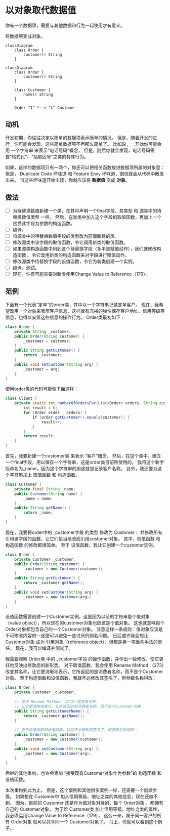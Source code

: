 # 以对象取代数据值

你有⼀个数据项，需要与其他数据和⾏为⼀起使⽤才有意义。


将数据项变成对象。
```mermaid
classDiagram
    class Order {
        customer() String
    }
```

```mermaid
classDiagram
    class Order {
        customer() String
    }

    class Customer {
        name() String
    }

    Order "1" *--> "1" Customer
```


## 动机
开发初期，你往往决定以简单的数据项表⽰简单的情况。
但是，随着开发的进⾏，你可能会发现，这些简单数据项不再那么简单了。
⽐如说，⼀开始你可能会⽤ ⼀个字符串 来表⽰“电话号码”概念，
但是，随后你就会发现，电话号码需要“格式化”、“抽取区号”之类的特殊⾏为。

如果，这样的数据项只有⼀两个，你还可以把相关函数放进数据项所属的对象⾥：
但是， Duplicate Code 坏味道 和 Feature Envy 坏味道，很快就会从代码中散发出来。
当这些坏味道开始出现，你就应该将 **数据值** 变成 **对象**。

## 做法
-[ ] 为待替换数值新建⼀个类，在其中声明⼀个final字段，其类型 和 源类中的待替换数值类型 ⼀样。
     然后，在新类中加⼊这个字段的取值函数，再加上⼀个接受此字段为参数的构造函数。
-[ ] 编译。
-[ ] 将源类中的待替换数值字段的类型改为前⾯新建的类。
-[ ] 修改源类中该字段的取值函数，令它调⽤新类的取值函数。
-[ ] 如果源类构造函数中⽤到这个待替换字段（多半是赋值动作），我们就修改构造函数，
     令它改⽤新类的构造函数来对字段进⾏赋值动作。
-[ ] 修改源类中待替换字段的设值函数，令它为新类创建⼀个实例。
-[ ] 编译，测试。
-[ ] 现在，你有可能需要对新类使⽤Change Value to Reference（179）。

## 范例
下⾯有⼀个代表“定单”的order类，其中以⼀个字符串记录定单客户。
现在，我希望改⽤⼀个对象来表示客户信息，这样就有充裕的弹性保存客户地址、信⽤等级等信息，也得以安置这些信息的操作⾏为。
Order类最初如下：

```java
class Order {
    private String _customer;
    public Order(String customer) {
        _customer = customer;
    }
    public String getCustomer() {
        return _customer;
    }
    public void setCustomer(String arg) {
        _customer = arg;
    }
}
```
使⽤order类的代码可能像下⾯这样：
```java
class Client {
    private static int numberOfOrdersFor(List<Order> orders, String customer) {
        int result = 0;
        for (Order order : orders) {
            if (order.getCustomer().equals(customer)) {
                result++;
            }
        }
        return result;
    }
}
```

⾸先，我要新建⼀个customer类 来表示 “客户”概念。
然后，在这个类中，建⽴⼀个final字段，⽤以保存⼀个字符串，这是order类⽬前所使⽤的。
我将这个新字段命名为_name，因为这个字符申的⽤途就是记录客户名称。
此外，我还要为这个字符串加上 取值函数 和 构造函数。

```java
class Customer {
    private final String _name;
    public Customer(String name) {
        _name = name;
    }
    public String getName() {
        return _name;
    }
}
```

现在，我要将order中的 _customer字段 的类型 修改为 Customer：
并修改所有引⽤该字段的函数，让它们恰当地改⽽引⽤customer对象。
其中，取值函数 和 构造函数 的修改都很简单。
⾄于 设值函数，我让它创建⼀个customer实例。

```java
class Order {
    private Customer _customer;
    public Order(String customer) {
        _customer = new Customer(customer);
    }
    public String getCustomer() {
        return _customer.getName();
    }
    public void setCustomer(String arg) {
        _customer = new Customer(arg);
    }
}
```

设值函数需要创建⼀个Customer实例，这是因为以前的字符串是个值对象（value object），所以现在的customer对象也应该是个值对象。
这也就意味每个Order对象都包含⾃⼰的⼀个Customer对象。
注意这样⼀条规则：值对象应该是不可修改内容的—这便可以避免⼀些讨厌的别名问题。
⽇后或许我会想让 Customer对象 成为 引⽤对象（reference object），但那是另⼀项重构⼿法的责任。
现在，我可以编译并测试了。 

我需要观察 Order类 中的 _customer字段 的操作函数，并作出⼀些修改，使它更好地反映出修改后的新形势。
对于取值函数，我会使⽤ Rename Method （273）改变其名称，让它更消晰地表示，它所返回的是消费者名称，⽽不是个Customer对象。
⾄于构造函数和设值函数，我就不必修改其签名了，但参数名称得改：
```java
class Order {
    private Customer _customer;
   
    // 使⽤ Rename Method （273）改变其名称，
    // 让它更消晰地表示，它所返回的是消费者名称，⽽不是个Customer对象
    public String getCustomerName() {
        return _customer.getName();
    }
    
    // ⾄于构造函数和设值函数，我就不必修改其签名了，但参数名称得改：
    public Order(String customer) {
        _customer = new Customer(customer);
    }
    public void setCustomer(String arg) {
        _customer = new Customer(arg);
    }
}
```
后继的其他重构，也许会添加 “接受现有Customer对象作为参数”的 构造函数 和 设值函数。 

本次重构到此为⽌。 但是，这个案例和其他很多案例⼀样，还需要⼀个后续步骤。
如果想在 Customer中 加⼊信⽤等级、地址之类的其他信息，现在还做不到，
因为，⽬前的 Customer 还是作为值对象对待的，每个 Order对象 ，都拥有⾃⼰的 Customer对象。
为了给 Customer类 加上信⽤等级、地址之类的属性，我必须运⽤Change Value to Reference（179），
这么⼀来，属于同⼀客户的所有 Order对象 就可以共享同⼀个 Customer对象了。
⻢上，你就可以看到这个例⼦。
